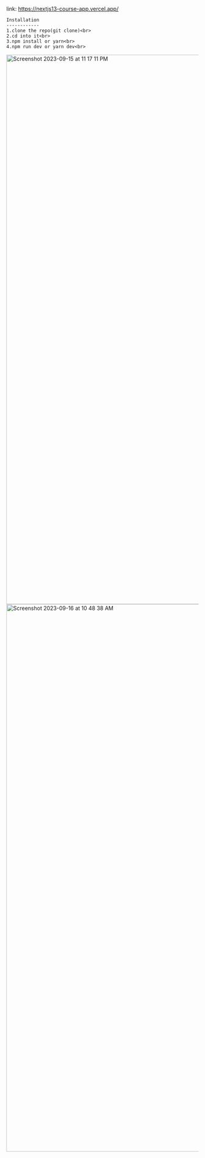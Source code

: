 link: https://nextjs13-course-app.vercel.app/
```
Installation
------------
1.clone the repo(git clone)<br>
2.cd into it<br>
3.npm install or yarn<br>
4.npm run dev or yarn dev<br>

```
<img width="1440" alt="Screenshot 2023-09-15 at 11 17 11 PM" src="https://github.com/Bilalbasheer100/Nextjs13-course_app/assets/108890773/4cb6e119-cfa8-4de9-b0da-52c6b1d55b54">

<img width="1435" alt="Screenshot 2023-09-16 at 10 48 38 AM" src="https://github.com/Bilalbasheer100/Nextjs13-course_app/assets/108890773/c297e109-e3f9-47ec-9b4c-a63b9d083e30">

